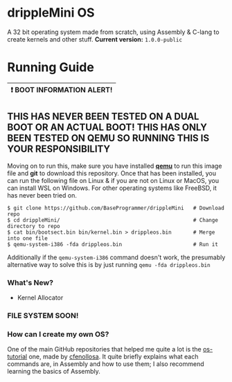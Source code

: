 # drippleMini OS

A 32 bit operating system made from scratch, using Assembly & C-lang to create kernels and other stuff. 
**Current version:** `1.0.0-public`

# Running Guide
| :exclamation:  BOOT INFORMATION ALERT!   |
|------------------------------------------|

## THIS HAS NEVER BEEN TESTED ON A DUAL BOOT OR AN ACTUAL BOOT! THIS HAS ONLY BEEN TESTED ON QEMU SO RUNNING THIS IS YOUR RESPONSIBILITY
Moving on to run this, make sure you have installed **[qemu](https://www.qemu.org/)** to run this image file and **git** to download this repository. Once that has been installed, you can run the following file on Linux & if you are not on Linux or MacOS, you can install WSL on Windows. For other operating systems like FreeBSD, it has never been tried on.

```
$ git clone https://github.com/BaseProgrammer/drippleMini   # Download repo
$ cd drippleMini/                                           # Change directory to repo
$ cat bin/bootsect.bin bin/kernel.bin > drippleos.bin       # Merge into one file
$ qemu-system-i386 -fda drippleos.bin                       # Run it
```

Additionally if the `qemu-system-i386` command doesn't work, the presumably alternative way to solve this is by just running `qemu -fda drippleos.bin`

### What's New?

- Kernel Allocator

### FILE SYSTEM SOON!

### How can I create my own OS?
One of the main GitHub repositories that helped me quite a lot is the [os-tutorial](https://github.com/cfenollosa/os-tutorial/) one, made by [cfenollosa](https://github.com/cfenollosa). It quite briefly explains what each commands are, in Assembly and how to use them; I also recommend learning the basics of Assembly.